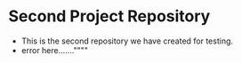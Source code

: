 # Second Project Repository

* This is the second repository we have created for testing.
* error here.......""""